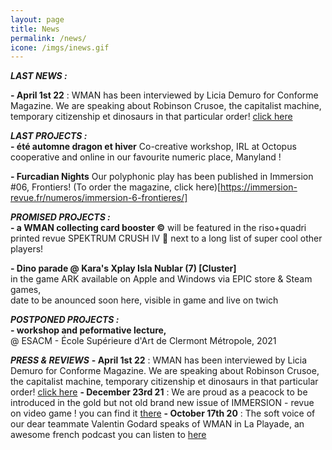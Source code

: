 ```yaml
---
layout: page
title: News
permalink: /news/
icone: /imgs/inews.gif
---
```

***LAST NEWS :***

**- April 1st 22** : WMAN has been interviewed by Licia Demuro for Conforme Magazine. We are speaking about Robinson Crusoe, the capitalist machine, temporary citizenship et dinosaurs in that particular order! [click here](https://www.conformemagazine.com/post/wman-guild-le-collectif-d-artistes-qui-s-empare-du-jeu-vid%C3%A9o)
  
***LAST PROJECTS :***  
**- été automne dragon et hiver**
Co-creative workshop, IRL at Octopus cooperative and online in our favourite numeric place, Manyland !

**- Furcadian Nights**
Our polyphonic play has been published in Immersion #06, Frontiers! (To order the magazine, click here)[https://immersion-revue.fr/numeros/immersion-6-frontieres/]

  
***PROMISED PROJECTS :***  
**- a WMAN collecting card booster ©** will be featured in the riso+quadri printed revue SPEKTRUM CRUSH IV :dragon: next to a long list of super cool other players! 

**- Dino parade @ Kara's Xplay Isla Nublar (7) [Cluster]**  
in the game ARK available on Apple and Windows via EPIC store & Steam games,  
date to be anounced soon here, visible in game and live on twich 

  
***POSTPONED PROJECTS :***  
**- workshop and peformative lecture,**  
@ ESACM - École Supérieure d'Art de Clermont Métropole, 2021


***PRESS & REVIEWS***
**- April 1st 22** : WMAN has been interviewed by Licia Demuro for Conforme Magazine. We are speaking about Robinson Crusoe, the capitalist machine, temporary citizenship et dinosaurs in that particular order! [click here](https://www.conformemagazine.com/post/wman-guild-le-collectif-d-artistes-qui-s-empare-du-jeu-vid%C3%A9o)
**- December 23rd 21** : We are proud as a peacock to be introduced in the gold but not old brand new issue of IMMERSION - revue on video game ! you can find it [there](https://immersion-revue.fr/numeros/immersion-5-largent/)
**- October 17th 20** : The soft voice of our dear teammate Valentin Godard speaks of WMAN in La Playade, an awesome french podcast you can listen to [here](https://laplayade.fr/) 
